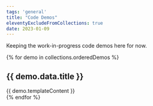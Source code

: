 ```yaml
---
tags: 'general'
title: "Code Demos"
eleventyExcludeFromCollections: true
date: 2023-01-09
---
```


<!--START-->
Keeping the work-in-progress code demos here for now.<!--END-->

{% for demo in collections.orderedDemos %}
<article>
  <h2 id="{{ demo.fileSlug }}">{{ demo.data.title }}</h2>
  {{ demo.templateContent }}
</article>
{% endfor %}
